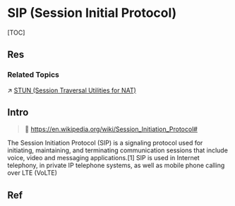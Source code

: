 # SIP (Session Initial Protocol)

[TOC]



## Res
### Related Topics
↗ [STUN (Session Traversal Utilities for NAT)](../📌%20Computer%20Networking%20Basics%20(Protocol%20Part)/0x05%20Network%20Layer/MiddleBoxes/NAT%20(Network%20Address%20Translation)/NAT%20Traversal/STUN%20(Session%20Traversal%20Utilities%20for%20NAT)/STUN%20(Session%20Traversal%20Utilities%20for%20NAT).md)



## Intro
> 🔗 https://en.wikipedia.org/wiki/Session_Initiation_Protocol#

The Session Initiation Protocol (SIP) is a signaling protocol used for initiating, maintaining, and terminating communication sessions that include voice, video and messaging applications.[1] SIP is used in Internet telephony, in private IP telephone systems, as well as mobile phone calling over LTE (VoLTE)



## Ref
